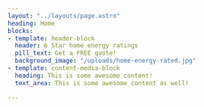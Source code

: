 ```yaml
---
layout: "../layouts/page.astro"
heading: Home
blocks:
- template: header-block
  header: 6 Star home energy ratings
  pill_text: Get a FREE quote!
  background_image: "/uploads/home-energy-rated.jpg"
- template: content-media-block
  heading: This is some awesome content!
  text_area: This is some awesome content as well!

---
```

